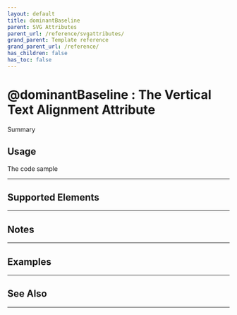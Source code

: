 ```yaml
---
layout: default
title: dominantBaseline
parent: SVG Attributes
parent_url: /reference/svgattributes/
grand_parent: Template reference
grand_parent_url: /reference/
has_children: false
has_toc: false
---
```


# @dominantBaseline : The Vertical Text Alignment Attribute

Summary

## Usage

 The code sample

---

## Supported Elements


---

## Notes


---

## Examples


---


## See Also


---


